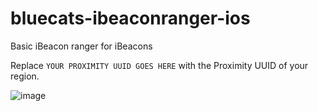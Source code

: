 # bluecats-ibeaconranger-ios
Basic iBeacon ranger for iBeacons

Replace `YOUR PROXIMITY UUID GOES HERE` with the Proximity UUID of your region.

![image](https://lh3.googleusercontent.com/jFMD5sPDvIiM6Ngi1mt6e_k-bpHuHU51AbdmFgtyz-IyPq_bbZKnP-qOjsIqtPqSlkRYvl_qIjLrNp0=w1581-h842-rw)
